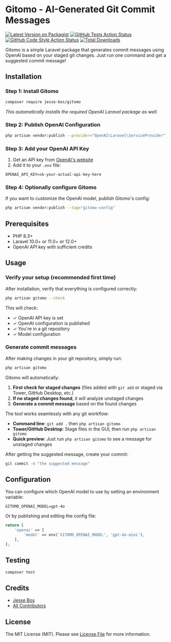 # Gitomo - AI-Generated Git Commit Messages

[![Latest Version on Packagist](https://img.shields.io/packagist/v/jesse-bos/gitomo.svg?style=flat-square)](https://packagist.org/packages/jesse-bos/gitomo)
[![GitHub Tests Action Status](https://img.shields.io/github/actions/workflow/status/jesse-bos/gitomo/run-tests.yml?branch=main&label=tests&style=flat-square)](https://github.com/jesse-bos/gitomo/actions?query=workflow%3Arun-tests+branch%3Amain)
[![GitHub Code Style Action Status](https://img.shields.io/github/actions/workflow/status/jesse-bos/gitomo/fix-php-code-style-issues.yml?branch=main&label=code%20style&style=flat-square)](https://github.com/jesse-bos/gitomo/actions?query=workflow%3A"Fix+PHP+code+style+issues"+branch%3Amain)
[![Total Downloads](https://img.shields.io/packagist/dt/jesse-bos/gitomo.svg?style=flat-square)](https://packagist.org/packages/jesse-bos/gitomo)

Gitomo is a simple Laravel package that generates commit messages using OpenAI based on your staged git changes. Just run one command and get a suggested commit message!

## Installation

### Step 1: Install Gitomo

```bash
composer require jesse-bos/gitomo
```

*This automatically installs the required OpenAI Laravel package as well.*

### Step 2: Publish OpenAI Configuration

```bash
php artisan vendor:publish --provider="OpenAI\Laravel\ServiceProvider"
```

### Step 3: Add your OpenAI API Key

1. Get an API key from [OpenAI's website](https://platform.openai.com/api-keys)
2. Add it to your `.env` file:

```env
OPENAI_API_KEY=sk-your-actual-api-key-here
```

### Step 4: Optionally configure Gitomo

If you want to customize the OpenAI model, publish Gitomo's config:

```bash
php artisan vendor:publish --tag="gitomo-config"
```

## Prerequisites

- PHP 8.3+
- Laravel 10.0+ or 11.0+ or 12.0+
- OpenAI API key with sufficient credits

## Usage

### Verify your setup (recommended first time)

After installation, verify that everything is configured correctly:

```bash
php artisan gitomo --check
```

This will check:
- ✓ OpenAI API key is set
- ✓ OpenAI configuration is published  
- ✓ You're in a git repository
- ✓ Model configuration

### Generate commit messages

After making changes in your git repository, simply run:

```bash
php artisan gitomo
```

Gitomo will automatically:
1. **First check for staged changes** (files added with `git add` or staged via Tower, GitHub Desktop, etc.)
2. **If no staged changes found**, it will analyze unstaged changes
3. **Generate a commit message** based on the found changes

The tool works seamlessly with any git workflow:
- **Command line**: `git add .` then `php artisan gitomo`
- **Tower/GitHub Desktop**: Stage files in the GUI, then run `php artisan gitomo`
- **Quick preview**: Just run `php artisan gitomo` to see a message for unstaged changes

After getting the suggested message, create your commit:

```bash
git commit -m "the suggested message"
```

## Configuration

You can configure which OpenAI model to use by setting an environment variable:

```
GITOMO_OPENAI_MODEL=gpt-4o
```

Or by publishing and editing the config file:

```php
return [
    'openai' => [
        'model' => env('GITOMO_OPENAI_MODEL', 'gpt-4o-mini'),
    ],
];
```

## Testing

```bash
composer test
```

## Credits

- [Jesse Bos](https://github.com/jesse-bos)
- [All Contributors](../../contributors)

## License

The MIT License (MIT). Please see [License File](LICENSE.md) for more information.
